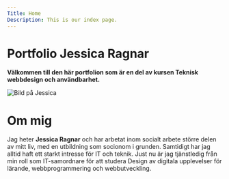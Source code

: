 ```yaml
---
Title: Home
Description: This is our index page.
---
```


Portfolio Jessica Ragnar
==========================

**Välkommen till den här portfolion som är en del av kursen Teknisk webbdesign och användbarhet.**

<img src="image/JessicaR.jpg" alt="Bild på Jessica" class="profile-pic">

# Om mig

Jag heter **Jessica Ragnar** och har arbetat inom socialt arbete större delen av mitt liv, med en utbildning som socionom i grunden. Samtidigt har jag alltid haft ett starkt intresse för IT och teknik. Just nu är jag tjänstledig från min roll som IT-samordnare för att studera Design av digitala upplevelser för lärande, webbprogrammering och webbutveckling.
